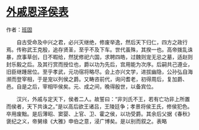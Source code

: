 # [外戚恩泽侯表](http://so.gushiwen.org/guwen/bookv_3759.aspx)

作者：[班固](http://so.gushiwen.org/author_398.aspx)

　　自古受命及中兴之君，必兴灭继绝，修废举逸，然后天下归仁，四方之政行焉。传称武王克殷，追存贤圣，至乎不及下车。世代虽殊，其揆一也。高帝拨乱诛暴，庶事草创，日不暇给，然犹修祀六国，求聘四皓，过魏则宠无忌之墓，适赵则封乐毅之后。及其行赏而授位也，爵以功为先后，宫用能为次序。后嗣共己遵业，旧臣继踵居位。至乎孝武，元功宿将略尽。会上亦兴文学，进拔幽隐，公孙弘自海濒而登宰相，于是宠以列侯之爵。又畴咨前代，询问耆老，初得周后，复加爵、邑。自是之后，宰相毕侯矣。元、成之间，晚得殷世，以备宾位。

　　汉兴，外戚与定天下，侯者二人。故誓曰：“非刘氏不王，若有亡功非上所置而侯者，天下共诛之。”是以高后欲王诸吕，王陵廷争；孝景将侯王氏，修侯犯色。卒用废黜。是后薄昭、窦婴、上官、卫、霍之侯，以功受爵。其余后父据《春秋》褒纪之义，帝舅缘《大雅》申伯之意，浸广博矣。是以别而叙之。表略


